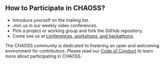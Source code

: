 
## How to Participate in CHAOSS?

- Introduce yourself on the mailing list.
- Join us in our weekly video conferences.
- Pick a project or working group and fork the GitHub repository.
- Come see us at [conferences, workshops, and hackathons](https://chaoss.community/community/#user-content-upcoming-events).

The CHAOSS community is dedicated to fostering an open and welcoming environment for contributors.
Please read our [Code of Conduct](https://chaoss.community/about/code-of-conduct/) to learn more about participating in CHAOSS.

